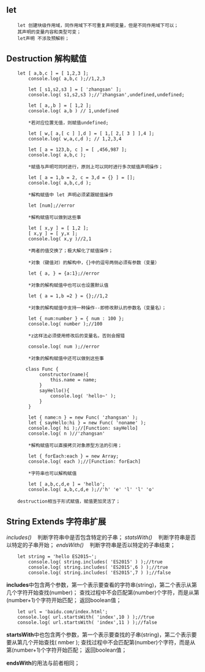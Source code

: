 ## let 
		let 创建块级作用域，同作用域下不可重复声明变量，但是不同作用域下可以；
        其声明的变量内容和类型可变；
        let声明 不涉及预解析；
        
## Destruction 解构赋值 

		let [ a,b,c ] = [ 1,2,3 ];
            console.log( a,b,c );//1,2,3

            let [ s1,s2,s3 ] = [ 'zhangsan' ];
            console.log( s1,s2,s3 );//'zhangsan',undefined,undefined;
            
            let [ a,,b ] = [ 1,2 ];
			console.log( a,b ) // 1,undefined
            
            *若对应位置无值，则赋值undefined;
            
            let [ w,[ a,[ c ] ],d ] = [ 1,[ 2,[ 3 ] ],4 ];
			console.log( w,a,c,d ); // 1,2,3,4
            
            let [ a = 123,b, c ] = [ ,456,987 ];
			console.log( a,b,c );
            
            *赋值与声明可同时进行，原则上可以同时进行多次赋值声明操作；
            
            let [ a = 1,b = 2, c = 3,d = {} ] = [];
			console.log( a,b,c,d );
            
            *解构赋值中 let 声明必须紧跟赋值操作
            
            let [num];//error
            
            *解构赋值可以做到这些事
            
            let [ x,y ] = [ 1,2 ];
            [ x,y ] = [ y,x ];
            console.log( x,y )//2,1
            
            *两者的值交换了；极大解化了赋值操作；
            
            *对象（键值对）的解构中，{}中的逗号两侧必须有参数（变量）
            
            let { a, } = {a:1};//error
            
            *对象的解构赋值中也可以也设置默认值
            
            let { a = 1,b =2 } = {};//1,2
            
            *对象的解构赋值中支持一种操作--即修改默认的参数名（变量名）；
            
            let { num:number } = { num : 100 };
			console.log( number );//100
            
            *z这样法必须使用修改后的变量名，否则会报错
            
            console.log( num );//error
            
            *对象的解构赋值中还可以做到这些事
            
           class Func {
                constructor(name){
                    this.name = name;
                }	
                sayHello(){
                    console.log( 'hello~' );
                }
            }

            let { name:n } = new Func( 'zhangsan' );
            let { sayHello:hi } = new Func( 'noname' );
            console.log( hi );//[Function: sayHello]
            console.log( n )//'zhangsan'
            
            *解构赋值可以直接拷贝对象原型方法的引用；
            
            let { forEach:each } = new Array;
			console.log( each );//[Function: forEach]
            
            *字符串也可以解构赋值
            
            let [ a,b,c,d,e ] = 'hello';
			console.log( a,b,c,d,e );//'h' 'e' 'l' 'l' 'o'
            
		destruction相当于形式赋值，赋值更加灵活了；
        
## String Extends 字符串扩展 

*includes()*&nbsp;&nbsp;&nbsp;	判断字符串中是否包含特定的子串；
*statsWith()*&nbsp;&nbsp;&nbsp;	判断字符串是否以特定的子串开始；
*endsWith()*&nbsp;&nbsp;&nbsp;	判断字符串是否以特定的子串结束；
		
        let string = 'hello ES2015~';
            console.log( string.includes( 'ES2015' ) );//true
            console.log( string.includes( 'ES2015',6 ) );//true
            console.log( string.includes( 'ES2015',7 ) );//false
        
  **includes**中包含两个参数，第一个表示要查看的字符串(string)，第二个表示从第几个字符开始查找(number)；
  查找过程中不会匹配第(number)个字符，而是从第(number+1)个字符开始匹配；
  返回boolean值；
  		
        let url = 'baidu.com/index.html';
        console.log( url.startsWith( 'index',10 ) );//true
        console.log( url.startsWith( 'index',11 ) );//false
        
  **startsWith**中也包含两个参数，第一个表示要查找的子串(string)，第二个表示要要从第几个开始查找( nmber );
  查找过程中不会匹配第(number)个字符，而是从第(number+1)个字符开始匹配；
  返回boolean值；
  
  **endsWith**的用法与前者相同；